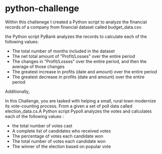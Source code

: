 # python-challenge
Within this challenege I created a Python script to analyze the financial records of a company from financial dataset called budget_data.csv. 

the Python script PyBank  analyzes the records to calculate each of the following values:

- The total number of months included in the dataset
- The net total amount of "Profit/Losses" over the entire period
- The changes in "Profit/Losses" over the entire period, and then the average of those changes
- The greatest increase in profits (date and amount) over the entire period
- The greatest decrease in profits (date and amount) over the entire period

Additionally, 

 In this Challenge, you are tasked with helping a small, rural town modernize its vote-counting process. From a  given a set of poll data called election_data.cs.A Python script Pypoll analyzes the votes and calculates each of the following values :

- the total number of votes cast
- A complete list of candidates who received votes
- The percentage of votes each candidate won
- The total number of votes each candidate won
- The winner of the election based on popular vote

